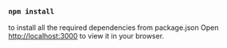 ### `npm install`

to install all the required dependencies from package.json
Open [http://localhost:3000](http://localhost:3000) to view it in your browser.
